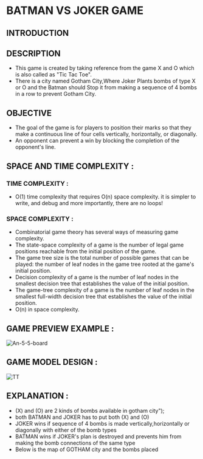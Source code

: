 # BATMAN VS JOKER GAME 
## INTRODUCTION
## DESCRIPTION
* This game is created by taking reference from the game X and O which is also called as "Tic Tac Toe".
* There is a city named Gotham City,Where Joker Plants bombs of type X or O and the Batman should Stop it from making a sequence of 4 bombs in a row to prevent Gotham City.
## OBJECTIVE
* The goal of the game is for players to position their marks so that they make a continuous line of four cells vertically, horizontally, or diagonally. 
* An opponent can prevent a win by blocking the completion of the opponent's line.
## SPACE AND TIME COMPLEXITY :
### TIME COMPLEXITY :
* O(1) time complexity that requires O(n) space complexity. it is simpler to write, and debug and more importantly, there are no loops!
### SPACE COMPLEXITY :
* Combinatorial game theory has several ways of measuring game complexity.
* The state-space complexity of a game is the number of legal game positions reachable from the initial position of the game.
* The game tree size is the total number of possible games that can be played: the number of leaf nodes in the game tree rooted at the game's initial position.
* Decision complexity of a game is the number of leaf nodes in the smallest decision tree that establishes the value of the initial position.
* The game-tree complexity of a game is the number of leaf nodes in the smallest full-width decision tree that establishes the value of the initial position.
* O(n) in space complexity.
## GAME PREVIEW EXAMPLE : 
![An-5-5-board](https://user-images.githubusercontent.com/62429376/158420699-7ac54a51-717a-417f-8d99-61b849fa0fb6.png)
## GAME MODEL DESIGN : 
![TT](https://user-images.githubusercontent.com/62429376/158425634-37f97448-6d95-4695-bac2-518601878d69.png)
## EXPLANATION : 
* (X) and (O) are 2 kinds of bombs available in gotham city");
* both BATMAN and JOKER has to put both (X) and (O)
* JOKER wins if sequence of 4 bombs is made vertically,horizontally or diagonally with either of  the bomb types
* BATMAN wins if JOKER's plan is destroyed and prevents him from making the bomb connections of the same type
* Below is the map of GOTHAM city and the bombs placed



